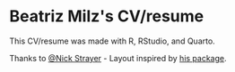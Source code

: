 # Beatriz Milz's CV/resume

This CV/resume was made with R, RStudio, and Quarto.

Thanks to [@Nick Strayer](http://nickstrayer.me/) - Layout inspired by [his package](https://github.com/nstrayer/cv).